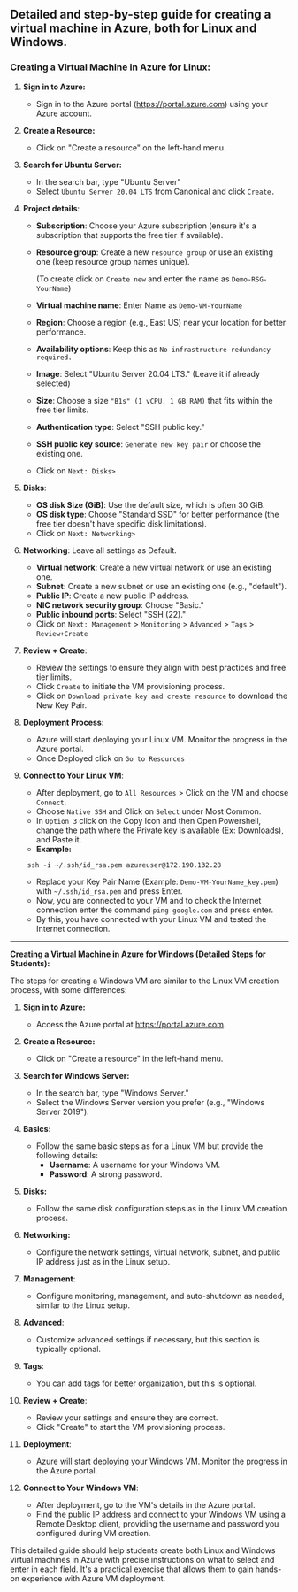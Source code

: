 ## Detailed and step-by-step guide for creating a virtual machine in Azure, both for Linux and Windows.

### Creating a Virtual Machine in Azure for Linux:

1. **Sign in to Azure:**
   - Sign in to the Azure portal (https://portal.azure.com) using your Azure account.

2. **Create a Resource:**
   - Click on "Create a resource" on the left-hand menu.

3. **Search for Ubuntu Server:**
   - In the search bar, type "Ubuntu Server"
   - Select `Ubuntu Server 20.04 LTS` from Canonical and click `Create.`

4. **Project details**:

   - **Subscription**: Choose your Azure subscription (ensure it's a subscription that supports the free tier if available).
   - **Resource group**: Create a new `resource group` or use an existing one (keep resource group names unique).

     (To create click on `Create new` and enter the name as `Demo-RSG-YourName`)
   - **Virtual machine name**: Enter Name as `Demo-VM-YourName`
   - **Region**: Choose a region (e.g., East US) near your location for better performance.
   - **Availability options**: Keep this as `No infrastructure redundancy required.`
   - **Image**: Select "Ubuntu Server 20.04 LTS." (Leave it if already selected)
   - **Size**: Choose a size `"B1s" (1 vCPU, 1 GB RAM)` that fits within the free tier limits.
   - **Authentication type**: Select "SSH public key."
   - **SSH public key source**: `Generate new key pair` or choose the existing one.
   - Click on `Next: Disks>`

5. **Disks**:
   - **OS disk Size (GiB)**: Use the default size, which is often 30 GiB.
   - **OS disk type**: Choose "Standard SSD" for better performance (the free tier doesn't have specific disk limitations).
   - Click on `Next: Networking>`

6. **Networking**: Leave all settings as Default.
   - **Virtual network**: Create a new virtual network or use an existing one.
   - **Subnet**: Create a new subnet or use an existing one (e.g., "default").
   - **Public IP**: Create a new public IP address.
   - **NIC network security group**: Choose "Basic."
   - **Public inbound ports**: Select "SSH (22)."
   - Click on `Next: Management` > `Monitoring` > `Advanced` > `Tags` > `Review+Create`

7. **Review + Create**:
    - Review the settings to ensure they align with best practices and free tier limits.
    - Click `Create` to initiate the VM provisioning process.
    - Click on `Download private key and create resource` to download the New Key Pair.

8. **Deployment Process**:
    - Azure will start deploying your Linux VM. Monitor the progress in the Azure portal.
    - Once Deployed click on `Go to Resources`

9. **Connect to Your Linux VM**:
    - After deployment, go to `All Resources` > Click on the VM and choose `Connect`.
    - Choose `Native SSH` and Click on `Select` under Most Common.
    - In `Option 3` click on the Copy Icon and then Open Powershell, change the path where the Private key is available (Ex: Downloads), and Paste it.
    - **Example:**
   ```
    ssh -i ~/.ssh/id_rsa.pem azureuser@172.190.132.28
    ```
    - Replace your Key Pair Name (Example: `Demo-VM-YourName_key.pem`) with `~/.ssh/id_rsa.pem` and press Enter.
    - Now, you are connected to your VM and to check the Internet connection enter the command `ping google.com` and press enter.
    - By this, you have connected with your Linux VM and tested the Internet connection.
---
**Creating a Virtual Machine in Azure for Windows (Detailed Steps for Students):**

The steps for creating a Windows VM are similar to the Linux VM creation process, with some differences:

1. **Sign in to Azure:**
   - Access the Azure portal at https://portal.azure.com.

2. **Create a Resource:**
   - Click on "Create a resource" in the left-hand menu.

3. **Search for Windows Server:**
   - In the search bar, type "Windows Server."
   - Select the Windows Server version you prefer (e.g., "Windows Server 2019").

4. **Basics:**
   - Follow the same basic steps as for a Linux VM but provide the following details:
     - **Username**: A username for your Windows VM.
     - **Password**: A strong password.

5. **Disks:**
   - Follow the same disk configuration steps as in the Linux VM creation process.

6. **Networking:**
   - Configure the network settings, virtual network, subnet, and public IP address just as in the Linux setup.

7. **Management**:
   - Configure monitoring, management, and auto-shutdown as needed, similar to the Linux setup.

8. **Advanced**:
   - Customize advanced settings if necessary, but this section is typically optional.

9. **Tags**:
   - You can add tags for better organization, but this is optional.

10. **Review + Create**:
    - Review your settings and ensure they are correct.
    - Click "Create" to start the VM provisioning process.

11. **Deployment**:
    - Azure will start deploying your Windows VM. Monitor the progress in the Azure portal.

12. **Connect to Your Windows VM**:
    - After deployment, go to the VM's details in the Azure portal.
    - Find the public IP address and connect to your Windows VM using a Remote Desktop client, providing the username and password you configured during VM creation.

This detailed guide should help students create both Linux and Windows virtual machines in Azure with precise instructions on what to select and enter in each field. It's a practical exercise that allows them to gain hands-on experience with Azure VM deployment.
